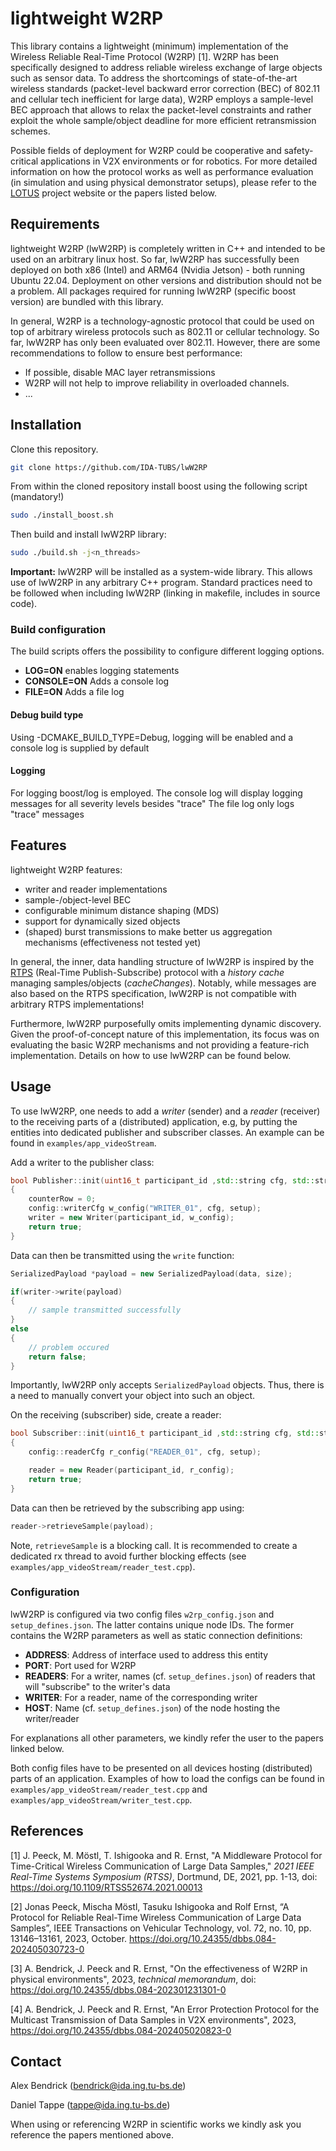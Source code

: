 # lightweight W2RP 

This library contains a lightweight (minimum) implementation of the Wireless Reliable Real-Time Protocol (W2RP) [1]. W2RP has been specifically designed to address reliable wireless exchange of large objects such as sensor data. To address the shortcomings of state-of-the-art wireless standards (packet-level backward error correction (BEC) of 802.11 and cellular tech inefficient for large data), W2RP employs a sample-level BEC approach that allows to relax the packet-level constraints and rather exploit the whole sample/object deadline for more efficient retransmission schemes.

Possible fields of deployment for W2RP could be cooperative and safety-critical applications in V2X environments or for robotics. For more detailed information on how the protocol works as well as performance evaluation (in simulation and using physical demonstrator setups), please refer to the [LOTUS](https://ida-tubs.github.io/lotus/) project website or the papers listed below.



## Requirements

lightweight W2RP (lwW2RP) is completely written in C++ and intended to be used on an arbitrary linux host. So far, lwW2RP has successfully been deployed on both x86 (Intel) and ARM64 (Nvidia Jetson) - both running Ubuntu 22.04. Deployment on other versions and distribution should not be a problem. All packages required for running lwW2RP (specific boost version) are bundled with this library.

In general, W2RP is a technology-agnostic protocol that could be used on top of arbitrary wireless protocols such as 802.11 or cellular technology. So far, lwW2RP has only been evaluated over 802.11. However, there are some recommendations to follow to ensure best performance:

* If possible, disable MAC layer retransmissions
* W2RP will not help to improve reliability in overloaded channels. 
* ...



## Installation

Clone this repository.

```bash
git clone https://github.com/IDA-TUBS/lwW2RP
```

From within the cloned repository install boost using the following script (mandatory!)

```bash
sudo ./install_boost.sh
```

Then build and install lwW2RP library:

```bash
sudo ./build.sh -j<n_threads>
```

**Important:** lwW2RP will be installed as a system-wide library. This allows use of lwW2RP in any arbitrary C++ program. Standard practices need to be followed when including lwW2RP (linking in makefile, includes in source code).

### Build configuration

The build scripts offers the possibility to configure different logging options.

* **LOG=ON** enables logging statements
* **CONSOLE=ON** Adds a console log
* **FILE=ON** Adds a file log

#### Debug build type

Using -DCMAKE_BUILD_TYPE=Debug, logging will be enabled and a console log is supplied by default

#### Logging

For logging boost/log is employed. 
The console log will display logging messages for all severity levels besides "trace"
The file log only logs "trace" messages



## Features

lightweight W2RP features:

- writer and reader implementations
- sample-/object-level BEC
- configurable minimum distance shaping (MDS)
- support for dynamically sized objects
- (shaped) burst transmissions to make better us aggregation mechanisms (effectiveness not tested yet)

In general, the inner, data handling structure of lwW2RP is inspired by the [RTPS](https://www.omg.org/spec/DDSI-RTPS/2.2/PDF) (Real-Time Publish-Subscribe) protocol with a *history cache* managing samples/objects (*cacheChanges*). Notably, while messages are also based on the RTPS specification, lwW2RP is not compatible with arbitrary RTPS implementations!

Furthermore, lwW2RP purposefully omits implementing dynamic discovery. Given the proof-of-concept nature of this implementation, its focus was on evaluating the basic W2RP mechanisms and not providing a feature-rich implementation. Details on how to use lwW2RP can be found below.



## Usage

To use lwW2RP, one needs to add a *writer* (sender) and a *reader* (receiver) to the receiving parts of a (distributed) application, e.g, by putting the entities into dedicated publisher and subscriber classes. An example can be found in `examples/app_videoStream`.

Add a writer to the publisher class:

```cpp
bool Publisher::init(uint16_t participant_id ,std::string cfg, std::string setup)
{
    counterRow = 0;
    config::writerCfg w_config("WRITER_01", cfg, setup);    
    writer = new Writer(participant_id, w_config);
    return true;
}
```

Data can then be transmitted using the `write` function:

```cpp
SerializedPayload *payload = new SerializedPayload(data, size);

if(writer->write(payload)
{
    // sample transmitted successfully
}
else
{
    // problem occured
    return false;
}
```

Importantly, lwW2RP only accepts `SerializedPayload` objects. Thus, there is a need to manually convert your object into such an object. 

On the receiving (subscriber) side, create a reader:

```cpp
bool Subscriber::init(uint16_t participant_id ,std::string cfg, std::string setup)
{
    config::readerCfg r_config("READER_01", cfg, setup);

    reader = new Reader(participant_id, r_config);
    return true;
}
```

Data can then be retrieved by the subscribing app using:

```cpp
reader->retrieveSample(payload);			
```

Note, `retrieveSample` is a blocking call. It is recommended to create a dedicated rx thread to avoid further blocking effects (see `examples/app_videoStream/reader_test.cpp`).

### Configuration

lwW2RP is configured via two config files `w2rp_config.json` and `setup_defines.json`. The latter contains unique node IDs. The former contains the W2RP parameters as well as static connection definitions:

* **ADDRESS**: Address of interface used to address this entity
* **PORT**: Port used for W2RP 
* **READERS**: For a writer, names (cf. `setup_defines.json`) of readers that will "subscribe" to the writer's data
* **WRITER**: For a reader, name of the corresponding writer
* **HOST**: Name (cf. `setup_defines.json`) of the node hosting the writer/reader

For explanations all other parameters, we kindly refer the user to the papers linked below.

Both config files have to be presented on all devices hosting (distributed) parts of an application. Examples of how to load the configs can be found in `examples/app_videoStream/reader_test.cpp` and `examples/app_videoStream/writer_test.cpp`.



## References

[1] J. Peeck, M. Möstl, T. Ishigooka and R. Ernst, "A Middleware Protocol for Time-Critical Wireless Communication of Large Data Samples," *2021 IEEE Real-Time Systems Symposium (RTSS)*, Dortmund, DE, 2021, pp. 1-13, doi: https://doi.org/10.1109/RTSS52674.2021.00013

[2] Jonas Peeck, Mischa Möstl, Tasuku Ishigooka and Rolf Ernst, “A Protocol for Reliable Real-Time Wireless Communication of Large Data Samples”, IEEE Transactions on Vehicular Technology, vol. 72, no. 10, pp. 13146–13161, 2023, October. https://doi.org/10.24355/dbbs.084-202405030723-0

[3] A. Bendrick, J. Peeck and R. Ernst, "On the effectiveness of W2RP in physical environments", 2023, *technical memorandum*, doi: https://doi.org/10.24355/dbbs.084-202301231301-0

[4] A. Bendrick, J. Peeck and R. Ernst, "An Error Protection Protocol for the Multicast Transmission of Data Samples in V2X environments", 2023, https://doi.org/10.24355/dbbs.084-202405020823-0



## Contact

Alex Bendrick (bendrick@ida.ing.tu-bs.de)

Daniel Tappe (tappe@ida.ing.tu-bs.de)

When using or referencing W2RP in scientific works we kindly ask you reference the papers mentioned above.



